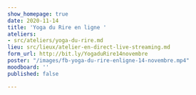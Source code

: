 ```yaml
---
show_homepage: true
date: 2020-11-14
title: 'Yoga du Rire en ligne '
ateliers:
- src/ateliers/yoga-du-rire.md
lieu: src/lieux/atelier-en-direct-live-streaming.md
form_url: http://bit.ly/YogaduRire14novembre
poster: "/images/fb-yoga-du-rire-enligne-14-novembre.mp4"
moodboard: ''
published: false

---
```

